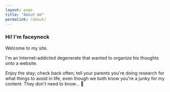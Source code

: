 ```yaml
---
layout: page
title: "About me"
permalink: /about/
---
```


### Hi! I'm faceyneck

Welcome to my site.

I'm an Internet-addicted degenerate that wanted to organize his thoughts onto a website.

Enjoy the stay; check back often; tell your parents you're doing research for what things to avoid in life, even though we both know you're a junky for my content. They don't need to know... 🤫